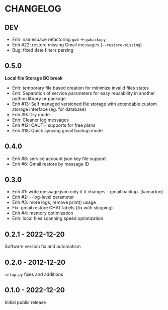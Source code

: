 # CHANGELOG

## DEV

- Enh: namespace refactoring `gwb` -> `gwbackupy`
- Enh #22: restore missing Gmail messages (`--restore-missing`)
- Bug: fixed date filters parsing

## 0.5.0

**Local file Storage BC break**

- Enh: temporary file based creation for minimize invalid files states
- Enh: Separation of service parameters for easy reusability in another python library or package
- Enh #13: Self managed versioned file storage with extendable custom storage interface (eg. for database)
- Enh #9: Dry mode
- Enh: Cleaner log messages
- Enh #12: OAUTH supports for free plans
- Enh #18: Quick syncing gmail backup mode

## 0.4.0

- Enh #8: service account json key file support
- Enh #6: Gmail restore by message ID

## 0.3.0

- Enh #1: write message.json only if it changes - gmail backup. (kamarton)
- Enh #2: --log-level parameter
- Enh #3: more logs, remove print() usage
- Fix: gmail restore CHAT labels (fix with skipping)
- Enh #4: memory optimization
- Enh: local files scanning speed optimization

## 0.2.1 - 2022-12-20

Software version fix and automatism

## 0.2.0 - 2012-12-20

`setup.py` fixes and additions

## 0.1.0 - 2022-12-20

Initial public release

